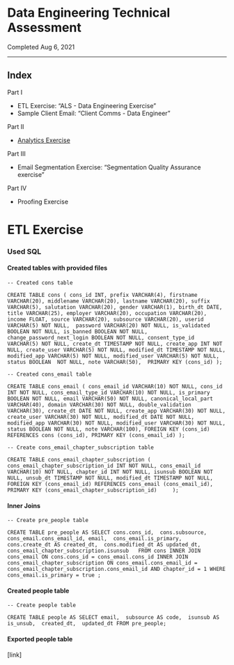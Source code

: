 # Data Engineering Technical Assessment
Completed Aug 6, 2021

---

## Index

Part I
- ETL Exercise: “ALS - Data Engineering Exercise” 
- Sample Client Email: “Client Comms - Data Engineer”

Part II
- [Analytics Exercise](#etl-exercise)

Part III
- Email Segmentation Exercise: “Segmentation Quality Assurance exercise”

Part IV
- Proofing Exercise

# ETL Exercise

### Used SQL

#### Created tables with provided files

`-- Created cons table`

`CREATE TABLE cons (
	cons_id INT,
	prefix VARCHAR(4),
	firstname VARCHAR(20),
	middlename VARCHAR(20),
	lastname VARCHAR(20),
	suffix VARCHAR(5),
	salutation VARCHAR(20),
	gender VARCHAR(1),
	birth_dt DATE,
	title VARCHAR(25),
	employer VARCHAR(20),
	occupation VARCHAR(20),
	income FLOAT,
	source VARCHAR(20),
	subsource VARCHAR(20),
	userid VARCHAR(5) NOT NULL, 
	password VARCHAR(20) NOT NULL,
	is_validated BOOLEAN NOT NULL,
	is_banned BOOLEAN NOT NULL,
	change_password_next_login BOOLEAN NOT NULL,
	consent_type_id VARCHAR(5) NOT NULL,
	create_dt TIMESTAMP NOT NULL,
	create_app INT NOT NULL,
	create_user VARCHAR(5) NOT NULL,
	modified_dt TIMESTAMP NOT NULL,
	modified_app VARCHAR(5) NOT NULL,
	modified_user VARCHAR(5) NOT NULL,
	status BOOLEAN  NOT NULL,
	note VARCHAR(50), 
  PRIMARY KEY (cons_id)
);`

`-- Created cons_email table`

`CREATE TABLE cons_email (
	cons_email_id VARCHAR(10) NOT NULL,
	cons_id INT NOT NULL,
	cons_email_type_id VARCHAR(10) NOT NULL,
	is_primary BOOLEAN NOT NULL,
	email VARCHAR(50) NOT NULL,
	canonical_local_part VARCHAR(40),
	domain VARCHAR(30) NOT NULL,
	double_validation VARCHAR(30),
	create_dt DATE NOT NULL,
	create_app VARCHAR(30) NOT NULL,
	create_user VARCHAR(30) NOT NULL,
	modified_dt DATE NOT NULL,
	modified_app VARCHAR(30) NOT NULL,
	modified_user VARCHAR(30) NOT NULL,
	status BOOLEAN NOT NULL,
	note VARCHAR(100),
	FOREIGN KEY (cons_id) REFERENCES cons (cons_id),
	PRIMARY KEY (cons_email_id)
);`

`-- Create cons_email_chapter_subscription table`

`CREATE TABLE cons_email_chapter_subscription (
	cons_email_chapter_subscription_id INT NOT NULL,
	cons_email_id VARCHAR(10) NOT NULL,
	chapter_id INT NOT NULL,
	isunsub BOOLEAN NOT NULL,
	unsub_dt TIMESTAMP NOT NULL,
	modified_dt TIMESTAMP NOT NULL,
FOREIGN KEY (cons_email_id) REFERENCES cons_email (cons_email_id),
PRIMARY KEY (cons_email_chapter_subscription_id)	
);`

#### Inner Joins

`-- Create pre_people table`

`CREATE TABLE pre_people AS
SELECT cons.cons_id, 
cons.subsource, 
cons_email.cons_email_id, email, 
cons_email.is_primary, 
cons.create_dt AS created_dt, 
cons.modified_dt AS updated_dt, 
cons_email_chapter_subscription.isunsub  
FROM cons
INNER JOIN cons_email
ON cons.cons_id = cons_email.cons_id
INNER JOIN cons_email_chapter_subscription
ON cons_email.cons_email_id = cons_email_chapter_subscription.cons_email_id AND chapter_id = 1
WHERE cons_email.is_primary = true
;`

#### Created people table

`-- Create people table`

`CREATE TABLE people AS
SELECT email, 
subsource AS code, 
isunsub AS is_unsub, 
created_dt, 
updated_dt FROM pre_people;`

#### Exported people table

[link]
